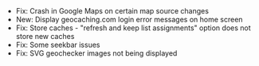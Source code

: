 ##
- Fix: Crash in Google Maps on certain map source changes
- New: Display geocaching.com login error messages on home screen
- Fix: Store caches - "refresh and keep list assignments" option does not store new caches
- Fix: Some seekbar issues
- Fix: SVG geochecker images not being displayed
